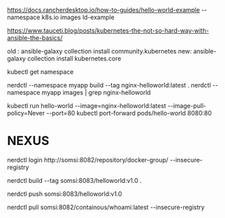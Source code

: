 
https://docs.rancherdesktop.io/how-to-guides/hello-world-example --namespace k8s.io images ld-example

https://www.tauceti.blog/posts/kubernetes-the-not-so-hard-way-with-ansible-the-basics/

old : ansible-galaxy collection install community.kubernetes
new: ansible-galaxy collection install kubernetes.core

kubectl get namespace

nerdctl --namespace myapp build --tag nginx-helloworld:latest .
nerdctl --namespace myapp images | grep nginx-helloworld

kubectl run hello-world --image=nginx-helloworld:latest --image-pull-policy=Never --port=80
kubectl port-forward pods/hello-world 8080:80

# NEXUS

nerdctl login http://somsi:8082/repository/docker-group/ --insecure-registry

nerdctl build --tag somsi:8083/helloworld:v1.0 .

nerdctl push somsi:8083/helloworld:v1.0 

nerdctl pull somsi:8082/containous/whoami:latest
 --insecure-registry